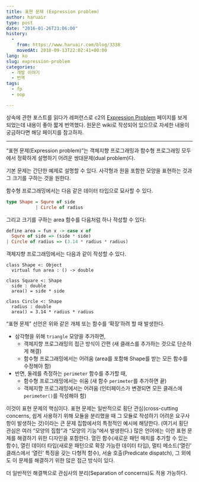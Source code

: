 ```yaml
---
title: 표현 문제 (Expression problem)
author: haruair
type: post
date: "2016-01-26T23:06:00"
history:
  - 
    from: https://www.haruair.com/blog/3338
    movedAt: 2018-09-13T22:02:41+00:00
lang: ko
slug: expression-problem
categories:
  - 개발 이야기
  - 번역
tags:
  - fp
  - oop

---
```

상속에 관한 포스트를 읽다가 레퍼런스로 c2의 [Expression Problem][1] 페이지를 보게 되었는데 내용이 좋아 짧게 번역했다. 원문은 wiki로 작성되어 있으므로 자세한 내용이 궁금하다면 해당 페이지를 참고하자.

* * *

&#8220;표현 문제(Expression problem)&#8221;는 객체지향 프로그래밍과 함수형 프로그래밍 모두에서 정확하게 설명하기 어려운 쌍대문제(dual problem)다.

기본 문제는 간단한 예제로 설명할 수 있다. 사각형과 원을 포함한 모양을 표현하는 것과 그 크기를 구하는 것을 원한다.

함수형 프로그래밍에서는 다음 같은 데이터 타입으로 묘사할 수 있다.

```haskell
type Shape = Squre of side
           | Circle of radius
```

그리고 크기를 구하는 area 함수를 다음처럼 하나 작성할 수 있다:

```haskell
define area = fun x -> case x of
  Squre of side => (side * side)
| Circle of radius => (3.14 * radius * radius)
```

객체지향 프로그래밍에서는 다음과 같이 작성할 수 있다.

    class Shape <: Object
      virtual fun area : () -> double
    
    class Square <: Shape
      side : double
      area() = side * side
    
    class Circle <: Shape
      radius : double
      area() = 3.14 * radius * radius
    

&#8220;표현 문제&#8221; 선언은 위와 같은 개체 또는 함수를 &#8216;확장&#8217;하려 할 때 발생한다.

  * 삼각형을 위해 `triangle` 모양을 추가하면, 
      * 객체지향 프로그래밍의 접근 방식이 간편 (새 클래스를 추가하는 것으로 단순하게 해결)
      * 함수형 프로그래밍에서는 어려움 (area를 포함해 Shape를 받는 모든 함수를 수정해야 함)
  * 반면, 둘레를 측정하는 `perimeter` 함수를 추가할 때, 
      * 함수형 프로그래밍에서는 쉬움 (새 함수 `perimeter`를 추가하면 끝)
      * 객체지향 프로그래밍에서는 어려움 (인터페이스가 변경되면 모든 클래스에 `perimeter()`를 작성해야 함)

이것이 표현 문제의 핵심이다. 표현 문제는 일반적으로 횡단 관심(cross-cutting concerns, 쉽게 사용하기 위해 모듈을 분리했을 때 그 모듈로 작성하기 어려운 요구사항이 발생하는 것)이라는 큰 문제 집합에서의 특정적인 예시에 해당한다. (여기서 횡단 관심은 여러 &#8220;모양의 집합&#8221;과 &#8220;모양의 기능&#8221;에서 발생한다.) 많은 언어에는 이런 표현 문제를 해결하기 위한 디자인을 포함한다. 열린 함수(새로운 패턴 매치를 추가할 수 있는 함수), 열린 데이터 타입(새로운 패턴으로 확장 가능한 데이터 타입), 멀티 메소드(&#8216;열린&#8217; 클래스에서 &#8216;열린&#8217; 특징을 갖는 다형적 함수), 서술 호출(Predicate dispatch), 그 외에도 이 문제를 해결하기 위한 많은 접근 방식이 있다.

더 일반적인 해결책으로 관심사의 분리(Separation of concerns)도 적용 가능하다.

 [1]: http://c2.com/cgi/wiki?ExpressionProblem